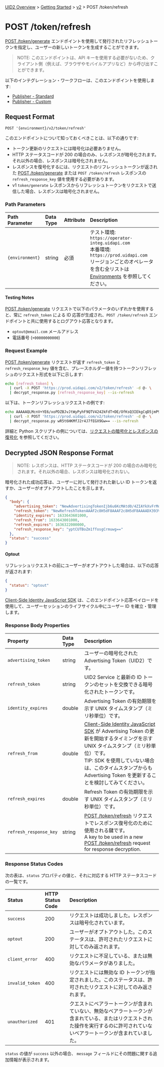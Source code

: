 [UID2 Overview](../../../README-ja.md) > [Getting Started](../../README.md) > [v2](../README.md) > POST /token/refresh

# POST /token/refresh

[POST /token/generate](./post-token-generate.md) エンドポイントを使用して発行されたリフレッシュトークンを指定し、ユーザーの新しいトークンを生成することができます。

> NOTE: このエンドポイントは、API キーを使用する必要がないため、クライアント側（例えば、ブラウザやモバイルアプリなど）から呼び出すことができます。

以下のインテグレーション・ワークフローは、このエンドポイントを使用します:

- [Publisher - Standard](../guides/publisher-client-side.md)
- [Publisher - Custom](../guides/custom-publisher-integration.md)

## Request Format

`POST '{environment}/v2/token/refresh'`

このエンドポイントについて知っておくべきことは、以下の通りです:

- トークン更新のリクエストには暗号化は必要ありません。
- HTTP ステータスコードが 200 の場合のみ、レスポンスが暗号化されます。それ以外の場合、レスポンスは暗号化されません。
- レスポンスを復号化するには、リクエストのリフレッシュトークンが返された [POST /token/generate](./post-token-generate.md) または `POST /token/refresh` レスポンスの `refresh_response_key` 値を使用する必要があります。
- v1 `token/generate` レスポンスからリフレッシュトークンをリクエストで送信した場合、レスポンスは暗号化されません。

### Path Parameters

| Path Parameter  | Data Type | Attribute | Description                                                                                                                                                                                           |
| :-------------- | :-------- | :-------- | :---------------------------------------------------------------------------------------------------------------------------------------------------------------------------------------------------- |
| `{environment}` | string    | 必須      | テスト環境: `https://operator-integ.uidapi.com`<br/>本番環境: `https://prod.uidapi.com`<br/>リージョンごとのオペレータを含む全リストは [Environments](../README.md#environments) を参照してください。 |

#### Testing Notes

[POST /token/generate](./post-token-generate.md) リクエストで以下のパラメータのいずれかを使用すると、常に `refresh_token` による ID 応答が生成され、`POST /token/refresh` エンドポイントと共に使用するとログアウト応答となります。

- `optout@email.com` メールアドレス
- 電話番号 (`+00000000000`)

### Request Example

[POST /token/generate](./post-token-generate.md) リクエストが返す `refresh_token` と `refresh_response_key` 値を含む、プレースホルダー値を持つトークンリフレッシュのリクエスト形式を以下に示します:

```sh
echo [refresh_token] \
  | curl -X POST 'https://prod.uidapi.com/v2/token/refresh' -d @- \
  | decrypt_response.py [refresh_response_key] --is-refresh
```

以下は、トークンリフレッシュリクエストの例です:

```sh
echo AAAAAQLMcnV+YE6/xoPDZBJvJtWyPyhF9QTV4242kFdT+DE/OfKsQ3IEkgCqD5jmP9HuR4O3PNSVnCnzYq2BiDDz8SLsKOo6wZsoMIn95jVWBaA6oLq7uUGY5/g9SUOfFmX5uDXUvO0w2UCKi+j9OQhlMfxTsyUQUzC1VQOx6ed/gZjqH/Sw6Kyk0XH7AlziqSyyXA438JHqyJphGVwsPl2LGCH1K2MPxkLmyzMZ2ghTzrr0IgIOXPsL4lXqSPkl/UJqnO3iqbihd66eLeYNmyd1Xblr3DwYnwWdAUXEufLoJbbxifGYc+fPF+8DpykpyL9neq3oquxQWpyHsftnwYaZT5EBZHQJqAttHUZ4yQ== \
  | curl -X POST 'https://prod.uidapi.com/v2/token/refresh' -d @- \
  | decrypt_response.py wR5t6HKMfJ2r4J7fEGX9Gw== --is-refresh
```

詳細と Python スクリプトの例については、[リクエストの暗号化とレスポンスの復号化](../ref-info/encryption-decryption.md) を参照してください。

## Decrypted JSON Response Format

> NOTE: レスポンスは、HTTP ステータスコードが 200 の場合のみ暗号化されます。それ以外の場合、レスポンスは暗号化されない。

暗号化された成功応答は、ユーザーに対して発行された新しい ID トークンを返すか、ユーザーがオプトアウトしたことを示します。

```json
{
  "body": {
    "advertising_token": "NewAdvertisingTokenIjb6u6KcMAtd0/4ZIAYkXvFrMdlZVqfb9LNf99B+1ysE/lBzYVt64pxYxjobJMGbh5q/HsKY7KC0Xo5Rb/Vo8HC4dYOoWXyuGUaL7Jmbw4bzh+3pgokelUGyTX19DfArTeIg7n+8cxWQ=",
    "refresh_token": "NewRefreshTokenAAAF2c8H5dF8AAAF2c8H5dF8AAAADX393Vw94afoVLL6A+qjdSUEisEKx6t42fLgN+2dmTgUavagz0Q6Kp7ghM989hKhZDyAGjHyuAAwm+CX1cO7DWEtMeNUA9vkWDjcIc8yeDZ+jmBtEaw07x/cxoul6fpv2PQ==",
    "identity_expires": 1633643601000,
    "refresh_from": 1633643001000,
    "refresh_expires": 1636322000000,
    "refresh_response_key": "yptCUTBoZm1ffosgCrmuwg=="
  },
  "status": "success"
}
```

#### Optout

リフレッシュリクエストの前にユーザーがオプトアウトした場合は、以下の応答が返されます:

```json
{
  "status": "optout"
}
```

[Client-Side Identity JavaScript SDK](../sdks/client-side-identity.md) は、このエンドポイント応答ペイロードを使用して、ユーザーセッションのライフサイクル中にユーザー ID を確立・管理します。

### Response Body Properties

| Property               | Data Type | Description                                                                                                                                                                                                                                                                                 |
| :--------------------- | :-------- | :------------------------------------------------------------------------------------------------------------------------------------------------------------------------------------------------------------------------------------------------------------------------------------------ |
| `advertising_token`    | string    | ユーザーの暗号化された Advertising Token（UID2）です。                                                                                                                                                                                                                                      |
| `refresh_token`        | string    | UID2 Service と最新の ID トークンのセットを交換できる暗号化されたトークンです。                                                                                                                                                                                                             |
| `identity_expires`     | double    | Advertising Token の有効期限を示す UNIX タイムスタンプ（ミリ秒単位）です。                                                                                                                                                                                                                  |
| `refresh_from`         | double    | [Client-Side Identity JavaScript SDK](../sdks/client-side-identity.md) が Advertising Token の更新を開始するタイミングを示す UNIX タイムスタンプ（ミリ秒単位）です。</br>TIP: SDK を使用していない場合は、このタイムスタンプからも Advertising Token を更新することを検討してみてください。 |
| `refresh_expires`      | double    | Refresh Token の有効期限を示す UNIX タイムスタンプ（ミリ秒単位）です。                                                                                                                                                                                                                      |
| `refresh_response_key` | string    | [POST /token/refresh](./post-token-refresh.md) リクエストでレスポンス復号化のために使用される鍵です。<br>A key to be used in a new [POST /token/refresh](./post-token-refresh.md) request for response decryption.                                                                          |

### Response Status Codes

次の表は、`status` プロパティの値と、それに対応する HTTP ステータスコードの一覧です。

| Status          | HTTP Status Code | Description                                                                                                                                                                    |
| :-------------- | :--------------- | :----------------------------------------------------------------------------------------------------------------------------------------------------------------------------- |
| `success`       | 200              | リクエストは成功しました。レスポンスは暗号化されています。                                                                                                                     |
| `optout`        | 200              | ユーザーがオプトアウトした。このステータスは、許可されたリクエストに対してのみ返されます。                                                                                     |
| `client_error`  | 400              | リクエストに不足している、または無効なパラメータがありました。                                                                                                                 |
| `invalid_token` | 400              | リクエストには無効な ID トークンが指定されました。このステータスは、許可されたリクエストに対してのみ返されます。                                                               |
| `unauthorized`  | 401              | クエストにベアラートークンが含まれていない、無効なベアラートークンが含まれている、またはリクエストされた操作を実行するのに許可されていないベアラートークンが含まれていました。 |

`status` の値が `success` 以外の場合、 `message` フィールドにその問題に関する追加情報が表示されます。
